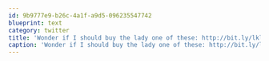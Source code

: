 ```yaml
---
id: 9b9777e9-b26c-4a1f-a9d5-096235547742
blueprint: text
category: twitter
title: 'Wonder if I should buy the lady one of these: http://bit.ly/lkl7O8'
caption: 'Wonder if I should buy the lady one of these: http://bit.ly/lkl7O8'
---
```

